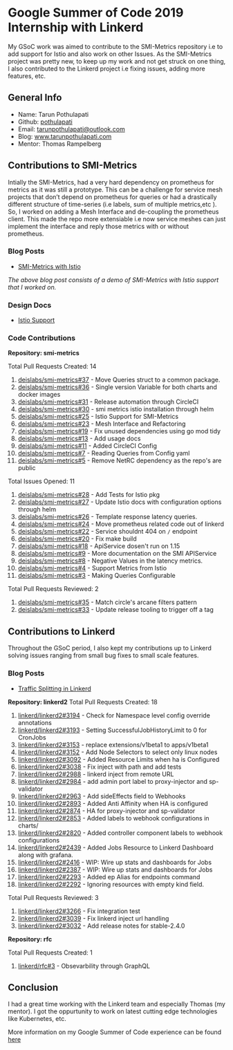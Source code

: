# Google Summer of Code 2019 Internship with Linkerd

My GSoC work was aimed to contribute to the SMI-Metrics repository i.e to add support for Istio and also work on other Issues. As the SMI-Metrics project was pretty new, to keep up my work and not get struck on one thing, I also contributed to the Linkerd project i.e fixing issues, adding more features, etc.

## General Info

+ Name: Tarun Pothulapati
+ Github: [pothulapati](www.github.com/pothulapati)
+ Email: tarunpothulapati@outlook.com
+ Blog: www.tarunpothulapati.com
+ Mentor: Thomas Rampelberg

## Contributions to SMI-Metrics

Intially the SMI-Metrics, had a very hard dependency on prometheus for metrics as it was still a prototype. This can be a challenge for service mesh projects that don’t depend on prometheus for queries or had a drastically different structure of time-series (i.e labels, sum of multiple metrics,etc ). So, I worked on adding a Mesh Interface and de-coupling the prometheus client. This made the repo more extensiable i.e now service meshes can just implement the interface and reply those metrics with or without prometheus.

### Blog Posts

+ [SMI-Metrics with Istio](https://www.tarunpothulapati.com/posts/my-gsoc-journey-with-linkerd/)

*The above blog post consists of a demo of SMI-Metrics with Istio support that I worked on.*

### Design Docs

+ [Istio Support](https://docs.google.com/document/d/1mOlmwjLjoR1dus8G68ChYxJ_TJLBBvIdbYdGacFbeNM/edit?usp=sharing)

### Code Contributions

**Repository: smi-metrics**

Total Pull Requests Created: 14

1. [deislabs/smi-metrics#37](https://github.com/deislabs/smi-metrics/pull/37) - Move Queries struct to a common package.
2. [deislabs/smi-metrics#36](https://github.com/deislabs/smi-metrics/pull/36) - Single version Variable for both charts and  docker images
3. [deislabs/smi-metrics#31](https://github.com/deislabs/smi-metrics/pull/31) - Release automation through CircleCI
4. [deislabs/smi-metrics#30](https://github.com/deislabs/smi-metrics/pull/30) - smi metrics istio installation through helm
5. [deislabs/smi-metrics#25](https://github.com/deislabs/smi-metrics/pull/25) - Istio Support for SMI-Metrics
6. [deislabs/smi-metrics#23](https://github.com/deislabs/smi-metrics/pull/23) - Mesh Interface and Refactoring
7. [deislabs/smi-metrics#19](https://github.com/deislabs/smi-metrics/pull/19) - Fix unused dependencies using go mod tidy
8. [deislabs/smi-metrics#13](https://github.com/deislabs/smi-metrics/pull/13) - Add usage docs
9. [deislabs/smi-metrics#11](https://github.com/deislabs/smi-metrics/pull/11) - Added CircleCI Config
10. [deislabs/smi-metrics#7](https://github.com/deislabs/smi-metrics/pull/7) - Reading Queries from Config yaml
11. [deislabs/smi-metrics#5](https://github.com/deislabs/smi-metrics/pull/5) - Remove NetRC dependency as the repo's are public

Total Issues Opened: 11

1. [deislabs/smi-metrics#28](https://github.com/deislabs/smi-metrics/issues/28) - Add Tests for Istio pkg
2. [deislabs/smi-metrics#27](https://github.com/deislabs/smi-metrics/issues/27) - Update Istio docs with configuration options through helm
3. [deislabs/smi-metrics#26](https://github.com/deislabs/smi-metrics/issues/26) - Template response latency queries.
4. [deislabs/smi-metrics#24](https://github.com/deislabs/smi-metrics/issues/24) - Move prometheus related code out of linkerd
5. [deislabs/smi-metrics#22](https://github.com/deislabs/smi-metrics/issues/22) - Service shouldnt 404 on `/` endpoint
6. [deislabs/smi-metrics#20](https://github.com/deislabs/smi-metrics/issues/20) - Fix make build
7. [deislabs/smi-metrics#18](https://github.com/deislabs/smi-metrics/issues/18) - ApiService dosen't run on 1.15
8. [deislabs/smi-metrics#9](https://github.com/deislabs/smi-metrics/issues/9) - More documentation on the SMI APIService
9. [deislabs/smi-metrics#8](https://github.com/deislabs/smi-metrics/issues/8) - Negative Values in the latency metrics.
10. [deislabs/smi-metrics#4](https://github.com/deislabs/smi-metrics/issues/4) - Support Metrics from Istio
11. [deislabs/smi-metrics#3](https://github.com/deislabs/smi-metrics/issues/3) - Making Queries Configurable

Total Pull Requests Reviewed: 2

1. [deislabs/smi-metrics#35](https://github.com/deislabs/smi-metrics/pull/35) - Match circle's arcane filters pattern
2. [deislabs/smi-metrics#33](https://github.com/deislabs/smi-metrics/pull/33) - Update release tooling to trigger off a tag

## Contributions to Linkerd

Throughout the GSoC period, I also kept my contributions up to Linkerd solving issues ranging from small bug fixes to small scale features.

### Blog Posts

- [Traffic Splitting in Linkerd](https://www.tarunpothulapati.com/posts/traffic-splitting-linkerd/)

**Repository: linkerd2**
Total Pull Requests Created: 18

1. [linkerd/linkerd2#3194](https://github.com/linkerd/linkerd2/pull/3194) - Check for Namespace level config override annotations
2. [linkerd/linkerd2#3193](https://github.com/linkerd/linkerd2/pull/3193) - Setting SuccessfulJobHistoryLimit to 0 for CronJobs
3. [linkerd/linkerd2#3153](https://github.com/linkerd/linkerd2/pull/3153) - replace extensions/v1beta1 to apps/v1beta1
4. [linkerd/linkerd2#3152](https://github.com/linkerd/linkerd2/pull/3152) - Add Node Selectors to select only linux nodes
5. [linkerd/linkerd2#3092](https://github.com/linkerd/linkerd2/pull/3092) - Added Resource Limits when ha is Configured
6. [linkerd/linkerd2#3038](https://github.com/linkerd/linkerd2/pull/3038) - Fix inject with path and add tests
7. [linkerd/linkerd2#2988](https://github.com/linkerd/linkerd2/pull/2988) - linkerd inject from remote URL
8. [linkerd/linkerd2#2984](https://github.com/linkerd/linkerd2/pull/2984) - add admin port label to proxy-injector and sp-validator
9. [linkerd/linkerd2#2963](https://github.com/linkerd/linkerd2/pull/2963) - Add sideEffects field to Webhooks
10. [linkerd/linkerd2#2893](https://github.com/linkerd/linkerd2/pull/2893) - Added Anti Affinity when HA is configured
11. [linkerd/linkerd2#2874](https://github.com/linkerd/linkerd2/pull/2874) - HA for proxy-injector and sp-validator
12. [linkerd/linkerd2#2853](https://github.com/linkerd/linkerd2/pull/2853) - Added labels to webhook configurations in charts/
13. [linkerd/linkerd2#2820](https://github.com/linkerd/linkerd2/pull/2820) - Added controller component labels to webhook configurations
14. [linkerd/linkerd2#2439](https://github.com/linkerd/linkerd2/pull/2439) - Added Jobs Resource to Linkerd Dashboard along with grafana.
15. [linkerd/linkerd2#2416](https://github.com/linkerd/linkerd2/pull/2416) - WIP: Wire up stats and dashboards for Jobs
16. [linkerd/linkerd2#2387](https://github.com/linkerd/linkerd2/pull/2387) - WIP: Wire up stats and dashboards for Jobs
17. [linkerd/linkerd2#2293](https://github.com/linkerd/linkerd2/pull/2293) - Added ep Alias for endpoints command
18. [linkerd/linkerd2#2292](https://github.com/linkerd/linkerd2/pull/2292) - Ignoring resources with empty kind field.

Total Pull Requests Reviewed: 3

1. [linkerd/linkerd2#3266](https://github.com/linkerd/linkerd2/pull/3266) - Fix integration test
2. [linkerd/linkerd2#3039](https://github.com/linkerd/linkerd2/pull/3039) - Fix linkerd inject url handling
3. [linkerd/linkerd2#3032](https://github.com/linkerd/linkerd2/pull/3032) - Add release notes for stable-2.4.0

**Repository: rfc**

Total Pull Requests Created: 1

1. [linkerd/rfc#3](https://github.com/linkerd/rfc/pull/3) - Obsevarbility through GraphQL

## Conclusion

I had a great time working with the Linkerd team and especially Thomas (my mentor). I got the oppurtunity to work on latest cutting edge technologies like Kubernetes, etc.

More information on my Google Summer of Code experience can be found [here](https://www.tarunpothulapati.com/posts/my-gsoc-journey-with-linkerd/)
